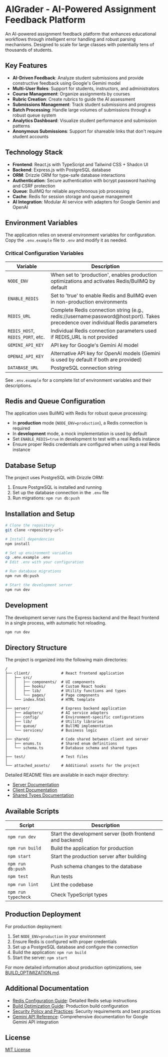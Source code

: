 # AIGrader - AI-Powered Assignment Feedback Platform

An AI-powered assignment feedback platform that enhances educational workflows through intelligent error handling and robust parsing mechanisms. Designed to scale for large classes with potentially tens of thousands of students.

## Key Features

- **AI-Driven Feedback**: Analyze student submissions and provide constructive feedback using Google's Gemini model
- **Multi-User Roles**: Support for students, instructors, and administrators
- **Course Management**: Organize assignments by courses
- **Rubric Creation**: Create rubrics to guide the AI assessment
- **Submissions Management**: Track student submissions and progress
- **Batch Processing**: Handle large volumes of submissions through a robust queue system
- **Analytics Dashboard**: Visualize student performance and submission patterns
- **Anonymous Submissions**: Support for shareable links that don't require student accounts

## Technology Stack

- **Frontend**: React.js with TypeScript and Tailwind CSS + Shadcn UI
- **Backend**: Express.js with PostgreSQL database
- **ORM**: Drizzle ORM for type-safe database interactions
- **Authentication**: Secure authentication with bcrypt password hashing and CSRF protection
- **Queue**: BullMQ for reliable asynchronous job processing
- **Cache**: Redis for session storage and queue management
- **AI Integration**: Modular AI service with adapters for Google Gemini and OpenAI

## Environment Variables

The application relies on several environment variables for configuration. Copy the `.env.example` file to `.env` and modify it as needed.

### Critical Configuration Variables

| Variable | Description |
|----------|-------------|
| `NODE_ENV` | When set to 'production', enables production optimizations and activates Redis/BullMQ by default |
| `ENABLE_REDIS` | Set to 'true' to enable Redis and BullMQ even in non-production environments |
| `REDIS_URL` | Complete Redis connection string (e.g., redis://username:password@host:port). Takes precedence over individual Redis parameters |
| `REDIS_HOST`, `REDIS_PORT`, etc. | Individual Redis connection parameters used if REDIS_URL is not provided |
| `GEMINI_API_KEY` | API key for Google's Gemini AI model |
| `OPENAI_API_KEY` | Alternative API key for OpenAI models (Gemini is used by default if both are provided) |
| `DATABASE_URL` | PostgreSQL connection string |

See `.env.example` for a complete list of environment variables and their descriptions.

## Redis and Queue Configuration

The application uses BullMQ with Redis for robust queue processing:

- In **production** mode (`NODE_ENV=production`), a Redis connection is required
- In **development** mode, a mock implementation is used by default
- Set `ENABLE_REDIS=true` in development to test with a real Redis instance
- Ensure proper Redis credentials are configured when using a real Redis instance

## Database Setup

The project uses PostgreSQL with Drizzle ORM:

1. Ensure PostgreSQL is installed and running
2. Set up the database connection in the `.env` file
3. Run migrations: `npm run db:push`

## Installation and Setup

```bash
# Clone the repository
git clone <repository-url>

# Install dependencies
npm install

# Set up environment variables
cp .env.example .env
# Edit .env with your configuration

# Run database migrations
npm run db:push

# Start the development server
npm run dev
```

## Development

The development server runs the Express backend and the React frontend in a single process, with automatic hot reloading.

```bash
npm run dev
```

## Directory Structure

The project is organized into the following main directories:

```
/
├── client/              # React frontend application
│   ├── src/
│   │   ├── components/  # UI components
│   │   ├── hooks/       # Custom React hooks
│   │   ├── lib/         # Utility functions and types
│   │   └── pages/       # Page components
│   └── index.html       # HTML template
│
├── server/              # Express backend application
│   ├── adapters/        # AI service adapters
│   ├── config/          # Environment-specific configurations
│   ├── lib/             # Utility libraries
│   ├── queue/           # BullMQ implementation
│   └── services/        # Business logic
│
├── shared/              # Code shared between client and server
│   ├── enums.ts         # Shared enum definitions
│   └── schema.ts        # Database schema and shared types
│
├── test/                # Test files
│
└── attached_assets/     # Additional assets for the project
```

Detailed README files are available in each major directory:
- [Server Documentation](server/README.md)
- [Client Documentation](client/README.md)
- [Shared Types Documentation](shared/README.md)

## Available Scripts

| Script | Description |
|--------|-------------|
| `npm run dev` | Start the development server (both frontend and backend) |
| `npm run build` | Build the application for production |
| `npm start` | Start the production server after building |
| `npm run db:push` | Push schema changes to the database |
| `npm test` | Run tests |
| `npm run lint` | Lint the codebase |
| `npm run typecheck` | Check TypeScript types |

## Production Deployment

For production deployment:

1. Set `NODE_ENV=production` in your environment
2. Ensure Redis is configured with proper credentials
3. Set up a PostgreSQL database and configure the connection
4. Build the application: `npm run build`
5. Start the server: `npm start`

For more detailed information about production optimizations, see [BUILD_OPTIMIZATION.md](BUILD_OPTIMIZATION.md).

## Additional Documentation

- [Redis Configuration Guide](REDIS_CONFIGURATION.md): Detailed Redis setup instructions
- [Build Optimization Guide](BUILD_OPTIMIZATION.md): Production build configuration
- [Security Policy and Practices](SECURITY.md): Security requirements and best practices
- [Gemini API Reference](docs/gemini_references/index.md): Comprehensive documentation for Google Gemini API integration

## License

[MIT License](LICENSE)
